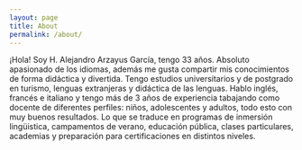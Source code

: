 ```yaml
---
layout: page
title: About
permalink: /about/
---
```


¡Hola! Soy H. Alejandro Arzayus García, tengo 33 años. Absoluto apasionado de los idiomas, además me gusta compartir mis conocimientos de forma didáctica y divertida. Tengo estudios universitarios y de postgrado en turismo, lenguas extranjeras y didáctica de las lenguas. Hablo inglés, francés e italiano y tengo más de 3 años de experiencia tabajando como docente de diferentes perfiles: niños, adolescentes y adultos, todo esto con muy buenos resultados. Lo que se traduce en programas de inmersión lingüistica, campamentos de verano, educación pública, clases particulares, academias y preparación para certificaciones en distintos niveles.
